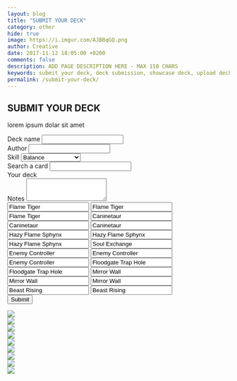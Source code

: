 ```yaml
---
layout: blog
title: "SUBMIT YOUR DECK"
category: other
hide: true
image: https://i.imgur.com/AJBBqGQ.png
author: Creative
date: 2017-11-12 18:05:00 +0200
comments: false
description: ADD PAGE DESCRIPTION HERE - MAX 150 CHARS
keywords: submit your deck, deck submission, showcase deck, upload deck, deck
permalink: /submit-your-deck/
---
```


<div class="section">
    <h2>SUBMIT YOUR DECK</h2>
    <p>lorem ipsum dolar sit amet</p>
</div>

<div class="section">
    <form class="deck-submission" method="post" action="https://api.staticman.net/v2/entry/orctamer/duellinks/master">
        <div class="row">
            <div class="form-group col-sm-12">
                <label for="name">Deck name</label>
                <input type="text" class="form-control" id="name" name="fields[name]">
            </div>
            <div class="form-group col-sm-12">
                <label for="author">Author</label>
                <input type="text" class="form-control" id="author" name="fields[author]">
            </div>
            <div class="form-group col-sm-12">
                <label for="skill">Skill</label>
                <select class="form-control" id="skill" name="fields[skill]">
                    <option>Balance</option>
                    <option>Restart</option>
                    <option>The Tie That Binds</option>
                    <option>Mind Scan</option>
                    <option>Destiny Draw</option>
                </select>
            </div>
            <div class="form-group col-sm-5 card-search">
                <label for="searcher">Search a card</label>
                <input type="text" class="form-control" data-bind="textInput: searchTerm">
                <div id="deck">
                    <div id="cards" data-bind="foreach: filteredCards">
                        <div class="item"><a><img class="dcards" data-bind="attr: { src: 'https://yugiohprices.com/api/card_image/' + nameLink }" alt=""></a></div>
                    </div>
                </div>
            </div>
            <div class="form-group col-sm-7 card-display">
                <label for="searcher">Your deck</label>
                    <div id="deck">
                        <div id="cards">
                            <div class="item"><a><img class="dcards" src="https://yugiohprices.com/api/card_image/Dark_Magician" alt=""></a></div>
                            <div class="item"><a><img class="dcards" src="https://yugiohprices.com/api/card_image/Dark_Magician" alt=""></a></div>
                            <div class="item"><a><img class="dcards" src="https://yugiohprices.com/api/card_image/Dark_Magician" alt=""></a></div>
                            <div class="item"><a><img class="dcards" src="https://yugiohprices.com/api/card_image/Blue_Eyes_White_Dragon" alt=""></a></div>
                            <div class="item"><a><img class="dcards" src="https://yugiohprices.com/api/card_image/Blue_Eyes_White_Dragon" alt=""></a></div>
                            <div class="item"><a><img class="dcards" src="https://yugiohprices.com/api/card_image/Blue_Eyes_White_Dragon" alt=""></a></div>
                            <div class="item"><a><img class="dcards" src="https://yugiohprices.com/api/card_image/Red_Eyes_Black_Dragon" alt=""></a></div>
                            <div class="item"><a><img class="dcards" src="https://yugiohprices.com/api/card_image/Red_Eyes_Black_Dragon" alt=""></a></div>
                            <div class="item"><a><img class="dcards" src="https://yugiohprices.com/api/card_image/Red_Eyes_Black_Dragon" alt=""></a></div>
                        </div>
                    </div>
            </div>
            <div class="form-group col-sm-12">
                <label for="notes">Notes</label>
                <textarea class="form-control" id="notes" name="fields[notes]" rows="3"></textarea>
            </div>
            <div class="form-group col-sm-12 hidden">
                <input type="text" class="form-control" id="main01" name="fields[main01]" value="Flame Tiger">
                <input type="text" class="form-control" id="main02" name="fields[main02]" value="Flame Tiger">
                <input type="text" class="form-control" id="main03" name="fields[main03]" value="Flame Tiger">
                <input type="text" class="form-control" id="main04" name="fields[main04]" value="Caninetaur">
                <input type="text" class="form-control" id="main05" name="fields[main05]" value="Caninetaur">
                <input type="text" class="form-control" id="main06" name="fields[main06]" value="Caninetaur">
                <input type="text" class="form-control" id="main07" name="fields[main07]" value="Hazy Flame Sphynx">
                <input type="text" class="form-control" id="main08" name="fields[main08]" value="Hazy Flame Sphynx">
                <input type="text" class="form-control" id="main09" name="fields[main09]" value="Hazy Flame Sphynx">
                <input type="text" class="form-control" id="main10" name="fields[main10]" value="Soul Exchange">
                <input type="text" class="form-control" id="main11" name="fields[main11]" value="Enemy Controller">
                <input type="text" class="form-control" id="main12" name="fields[main12]" value="Enemy Controller">
                <input type="text" class="form-control" id="main13" name="fields[main13]" value="Enemy Controller">
                <input type="text" class="form-control" id="main14" name="fields[main14]" value="Floodgate Trap Hole">
                <input type="text" class="form-control" id="main15" name="fields[main15]" value="Floodgate Trap Hole">
                <input type="text" class="form-control" id="main16" name="fields[main16]" value="Mirror Wall">
                <input type="text" class="form-control" id="main17" name="fields[main17]" value="Mirror Wall">
                <input type="text" class="form-control" id="main18" name="fields[main18]" value="Mirror Wall">
                <input type="text" class="form-control" id="main19" name="fields[main19]" value="Beast Rising">
                <input type="text" class="form-control" id="main20" name="fields[main20]" value="Beast Rising">
            </div>
            <button type="submit" class="btn btn-primary">Submit</button>
        </div>
    </form>
    <div class="game-board hidden">
        <div class="card-slot-row">
            <div class="card-slot"><img src="http://img3.wikia.nocookie.net/__cb20130902115200/yugioh/images/e/ee/Back-ZX-Site.png" /></div>
            <div class="card-slot"></div>
            <div class="card-slot"><img src="http://img3.wikia.nocookie.net/__cb20130902115200/yugioh/images/e/ee/Back-ZX-Site.png" /></div>
            <div class="card-slot"></div>
            <div class="card-slot"></div>
        </div>
        <div class="card-slot-row">
            <div class="card-slot"><img src="https://yugiohprices.com/api/card_image/Machine_Angel_Ritual" /></div>
            <div class="card-slot"></div>
            <div class="card-slot"><img src="https://yugiohprices.com/api/card_image/Cyber_Angel_Dakini" /></div>
            <div class="card-slot"></div>
            <div class="card-slot"></div>
        </div>
        <div class="game-phase"></div>
        <div class="card-slot-row">
            <div class="card-slot"></div>
            <div class="card-slot"></div>
            <div class="card-slot"><img src="https://yugiohprices.com/api/card_image/Black_Dragon_Ninja" /></div>
            <div class="card-slot"><img class="rotated" src="https://yugiohprices.com/api/card_image/Crimson_Ninja" /></div>
            <div class="card-slot"><img src="https://yugiohprices.com/api/card_image/Ninjitsu_Art_of_Transformation" /></div>
        </div>
        <div class="card-slot-row">
            <div class="card-slot"></div>
            <div class="card-slot"></div>
            <div class="card-slot"><img src="http://img3.wikia.nocookie.net/__cb20130902115200/yugioh/images/e/ee/Back-ZX-Site.png" /></div>
            <div class="card-slot"></div>
            <div class="card-slot"><img src="http://img3.wikia.nocookie.net/__cb20130902115200/yugioh/images/e/ee/Back-ZX-Site.png" /></div>
        </div>
    </div>
</div>
